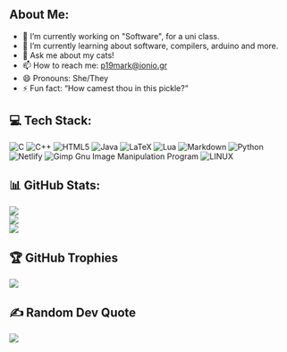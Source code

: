 About Me:  
---------------------
- 🔭 I’m currently working on "Software", for a uni class. 
- 🌱 I’m currently learning about software, compilers, arduino and more.
- 💬 Ask me about my cats! 
- 📫 How to reach me: p19mark@ionio.gr
- 😄 Pronouns: She/They
- ⚡ Fun fact: “How camest thou in this pickle?”

💻 Tech Stack:
---------------------
![C](https://img.shields.io/badge/c-%2300599C.svg?style=flat&logo=c&logoColor=white)
![C++](https://img.shields.io/badge/c++-%2300599C.svg?style=flat&logo=c%2B%2B&logoColor=white)
![HTML5](https://img.shields.io/badge/html5-%23E34F26.svg?style=flat&logo=html5&logoColor=white)
![Java](https://img.shields.io/badge/java-%23ED8B00.svg?style=flat&logo=java&logoColor=white)
![LaTeX](https://img.shields.io/badge/latex-%23008080.svg?style=flat&logo=latex&logoColor=white)
![Lua](https://img.shields.io/badge/lua-%232C2D72.svg?style=flat&logo=lua&logoColor=white)
![Markdown](https://img.shields.io/badge/markdown-%23000000.svg?style=flat&logo=markdown&logoColor=white)
![Python](https://img.shields.io/badge/python-3670A0?style=flat&logo=python&logoColor=ffdd54)
![Netlify](https://img.shields.io/badge/netlify-%23000000.svg?style=flat&logo=netlify&logoColor=#00C7B7)
![Gimp Gnu Image Manipulation Program](https://img.shields.io/badge/Gimp-657D8B?style=flat&logo=gimp&logoColor=FFFFFF)
![LINUX](https://img.shields.io/badge/Linux-FCC624?style=flat&logo=linux&logoColor=black)

📊 GitHub Stats:
---------------------
![](https://github-readme-stats.vercel.app/api?username=marked-d&theme=gotham&hide_border=false&include_all_commits=true&count_private=false)<br/>
![](https://github-readme-streak-stats.herokuapp.com/?user=marked-d&theme=gotham&hide_border=false)<br/>
![](https://github-readme-stats.vercel.app/api/top-langs/?username=marked-d&theme=gotham&hide_border=false&include_all_commits=true&count_private=false&layout=compact)

🏆 GitHub Trophies
---------------------
![](https://github-profile-trophy.vercel.app/?username=marked-d&theme=onestar&no-frame=true&no-bg=true&margin-w=4)

✍️ Random Dev Quote
---------------------
![](https://quotes-github-readme.vercel.app/api?type=vetical&theme=dark)
